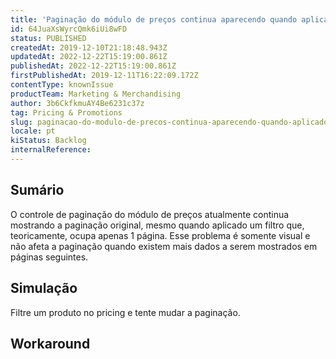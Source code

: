 ```yaml
---
title: 'Paginação do módulo de preços continua aparecendo quando aplicado um filtro'
id: 64JuaXsWyrcQmk6iUi8wFD
status: PUBLISHED
createdAt: 2019-12-10T21:18:48.943Z
updatedAt: 2022-12-22T15:19:00.861Z
publishedAt: 2022-12-22T15:19:00.861Z
firstPublishedAt: 2019-12-11T16:22:09.172Z
contentType: knownIssue
productTeam: Marketing & Merchandising
author: 3b6CkfkmuAY4Be6231c37z
tag: Pricing & Promotions
slug: paginacao-do-modulo-de-precos-continua-aparecendo-quando-aplicado-um-filtro
locale: pt
kiStatus: Backlog
internalReference: 
---
```


## Sumário

O controle de paginação do módulo de preços atualmente continua mostrando a paginação original, mesmo quando aplicado um filtro que, teoricamente, ocupa apenas 1 página. Esse problema é somente visual e não afeta a paginação quando existem mais dados a serem mostrados em páginas seguintes.

## Simulação

Filtre um produto no pricing e tente mudar a paginação.

## Workaround



